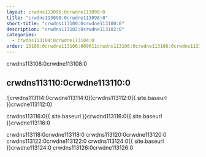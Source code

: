 ```yaml
---
layout: crwdns113096:0crwdne113096:0
title: "crwdns113098:0crwdne113098:0"
short-title: "crwdns113100:0crwdne113100:0"
description: "crwdns113102:0crwdne113102:0"
categories:
  - crwdns113104:0crwdne113104:0
order: 13106:0crwdne113106:009611crwdns113106:0crwdne113106:0crwdns113106:0crwdne113106:0
---
```

crwdns113108:0crwdne113108:0

## crwdns113110:0crwdne113110:0

![crwdns113114:0crwdne113114:0](crwdns113112:0{{ site.baseurl }}crwdne113112:0)

crwdns113116:0{{ site.baseurl }}crwdnd113116:0{{ site.baseurl }}crwdne113116:0

crwdns113118:0crwdne113118:0 crwdns113120:0crwdne113120:0 crwdns113122:0crwdne113122:0 crwdns113124:0{{ site.baseurl }}crwdne113124:0 crwdns113126:0crwdne113126:0